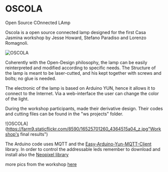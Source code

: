 # OSCOLA
Open Source COnnected LAmp

Oscola is a open source connected lamp designed for the first Casa Jasmina workshop by Jesse Howard, Stefano Paradiso and Lorenzo Romagnoli. 

![OSCOLA](https://raw.githubusercontent.com/CasaJasmina/OSCOLA/master/oscola-small.jpg"Oscola") 

Coherently with the Open-Design philosophy, the lamp can be easily reinterpreted and modified according to specific needs. 
The Structure of the lamp is meant to be laser-cutted, and his kept together with screws and bolts; no glue is needed.

The electronic of the lamp is based on Arduino YUN, hence it allows it to connect to the Internet. Via a web-interface the user can change the color of the light.
 
During the workshop participants, made their derivative design. Their codes and cutting files can be found in the "ws projects" folder.

![OSCOLA](https://farm9.staticflickr.com/8590/16525701260_4364515a04_z.jpg"Workshop's final results") 

The Arduino code uses MQTT and the [Easy-Arduino-Yun-MQTT-Client](https://github.com/bobbytech/Easy-Arduino-Yun-MQTT-Client) library. In order to control the addressable leds remember to download and install also the [Neopixel library](https://github.com/adafruit/Adafruit_NeoPixel) 

more pics from the workshop [here](https://www.flickr.com/photos/arduino_cc/sets/72157650751710580) 
